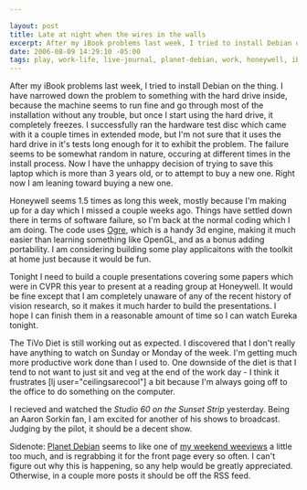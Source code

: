 ```yaml
--- 

layout: post
title: Late at night when the wires in the walls
excerpt: After my iBook problems last week, I tried to install Debian on the thing.  I have narrowed down the problem to something with the hard drive inside, because the machine seems to run fine and go through most of the installation without any trouble, but once I start using the hard drive, it completely freezes.  I successfully ran the hardware test disc which came with it a couple times in extended mode, but I'm not sure that it uses the hard drive in it's tests long enough for it to exhibit the problem.
date: 2006-08-09 14:29:10 -05:00
tags: play, work-life, live-journal, planet-debian, work, honeywell, ibook, ogre, tv
---
```

After my iBook problems last week, I tried to install Debian on the thing.  I have narrowed down the problem to something with the hard drive inside, because the machine seems to run fine and go through most of the installation without any trouble, but once I start using the hard drive, it completely freezes.  I successfully ran the hardware test disc which came with it a couple times in extended mode, but I'm not sure that it uses the hard drive in it's tests long enough for it to exhibit the problem.  The failure seems to be somewhat random in nature, occuring at different times in the install process.  Now I have the unhappy decision of trying to save this laptop which is more than 3 years old, or to attempt to buy a new one.  Right now I am leaning toward buying a new one.

Honeywell seems 1.5 times as long this week, mostly because I'm making up for a day which I missed a couple weeks ago.  Things have settled down there in terms of software failure, so I'm back at the normal coding which I am doing.  The code uses <a href="http://ogre3d.org">Ogre</a>, which is a handy 3d engine, making it much easier than learning something like OpenGL, and as a bonus adding portability.   I am considering building some play applicaitons with the toolkit at home just because it would be fun.

Tonight I need to build a couple presentations covering some papers which were in CVPR this year to present at a reading group at Honeywell.  It would be fine except that I am completely unaware of any of the recent history of vision research, so it makes it much harder to build the presentations.  I hope I can finish them in a reasonable amount of time so I can watch Eureka tonight.

The TiVo Diet is still working out as expected.  I discovered that I don't really have anything to watch on Sunday or Monday of the week.  I'm getting much more productive work done than I used to.  One downside of the diet is that I tend to not want to just sit and veg at the end of the work day - I think it frustrates [lj user="ceilingsarecool"] a bit because I'm always going off to the office to do something on the computer.

I recieved and watched the <em>Studio 60 on the Sunset Strip</em> yesterday.  Being an Aaron Sorkin fan, I am excited for another of his shows to broadcast.  Judging by the pilot, it should be a decent show.

Sidenote: <a href="http://planet.debian.org">Planet Debian</a> seems to like one of <a href="http://base0.net/archives/198-Weekend-Weeviews-Brewsters-Millions,-All-That-Jazz.html">my weekend weeviews</a> a little too much, and is regrabbing it for the front page every so often.  I can't figure out why this is happening, so any help would be greatly appreciated.  Otherwise, in a couple more posts it should be off the RSS feed.
